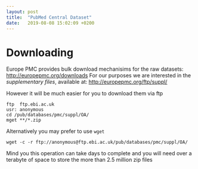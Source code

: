 ```yaml
---
layout: post
title:  "PubMed Central Dataset"
date:   2019-08-08 15:02:09 +0200
---
```


# Downloading
Europe PMC provides bulk download mechanisims for the raw datasets: http://europepmc.org/downloads
For our purposes we are interested in the _supplementary files_, available at: http://europepmc.org/ftp/suppl/

However it will be much easier for you to download them via ftp

```
ftp  ftp.ebi.ac.uk
usr: anonymous
cd /pub/databases/pmc/suppl/OA/
mget **/*.zip
```

Alternatively you may prefer to use `wget`

```
wget -c -r ftp://anonymous@ftp.ebi.ac.uk/pub/databases/pmc/suppl/OA/
```

Mind you this operation can take days to complete and you will need over a terabyte of space to store the more than 2.5 million zip files


